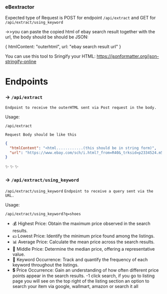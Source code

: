 ### eBextractor

Expected type of Request is POST for endpoint `/api/extract` and GET for `/api/extract/using_keyword`


->>you can paste the copied html of ebay search result together with the url, the body should be should be JSON:

{
 htmlContent: "outerhtml",
 url: "ebay search result url"
}

You can use this tool to Sringify your HTML: https://jsonformatter.org/json-stringify-online




# Endpoints

### -> `/api/extract`

`Endpoint to receive the outerHTML sent via Post request in the body.`

Usage:
```
/api/extract
```
`Request Body should be like this`
```json
{
  "htmlContent": "<html............(this should be in string form)",
  "url": "https://www.ebay.com/sch/i.html?_from=R40&_trksid=p2334524.m570.l1311&_nkw=shoes&_sacat=0&LH_TitleDesc=0&_odkw=rinnai&_osacat=0"
}
```

:sparkles: :sparkles: :sparkles:
### -> `/api/extract/using_keyword`

`/api/extract/using_keyword`
`Endpoint to receive a query sent via the URL.`

Usage:
```
/api/extract/using_keyword?q=shoes

```



- 💰 Highest Price: Obtain the maximum price observed in the search results.
- 💵 Lowest Price: Identify the minimum price found among the listings.
- 📊 Average Price: Calculate the mean price across the search results.
- 🎯 Middle Price: Determine the median price, offering a representative value.
- 🔑 Keyword Occurrence: Track and quantify the frequency of each keyword throughout the listings.
- 💲 Price Occurrence: Gain an understanding of how often different price points appear in the search results.
-1 click search, if you go to listing page you will see on the top right of the listing section an option to search your item via google, wallmart, amazon or search it all


